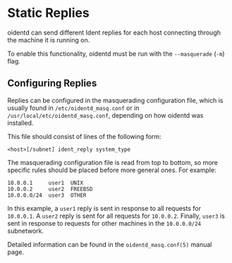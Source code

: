<!--
Copyright (c)  2018-2020  Janik Rabe

Permission is granted to copy, distribute and/or modify this document
under the terms of the GNU Free Documentation License, Version 1.3
or any later version published by the Free Software Foundation;
with no Invariant Sections, no Front-Cover Texts, and no Back-Cover Texts.
A copy of the license is included in the file 'COPYING.DOC'
-->

# Static Replies

oidentd can send different Ident replies for each host connecting through the
machine it is running on.

To enable this functionality, oidentd must be run with the `--masquerade`
(`-m`) flag.

## Configuring Replies

Replies can be configured in the masquerading configuration file, which is
usually found in `/etc/oidentd_masq.conf` or in
`/usr/local/etc/oidentd_masq.conf`, depending on how oidentd was installed.

This file should consist of lines of the following form:

```
<host>[/subnet] ident_reply system_type
```

The masquerading configuration file is read from top to bottom, so more
specific rules should be placed before more general ones.
For example:

```
10.0.0.1     user1  UNIX
10.0.0.2     user2  FREEBSD
10.0.0.0/24  user3  OTHER
```

In this example, a `user1` reply is sent in response to all requests for
`10.0.0.1`.
A `user2` reply is sent for all requests for `10.0.0.2`.
Finally, `user3` is sent in response to requests for other machines in the
`10.0.0.0/24` subnetwork.

Detailed information can be found in the `oidentd_masq.conf(5)` manual page.
